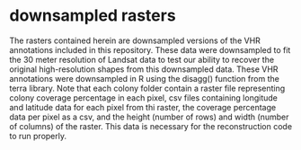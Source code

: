# downsampled rasters 

The rasters contained herein are downsampled versions of the VHR annotations included in this repository. These data were downsampled to fit the 30 meter resolution of Landsat data to test our ability to recover the original high-resolution shapes from this downsampled data. These VHR annotations were downsampled in R using the disagg() function from the terra library. Note that each colony folder contain a raster file representing colony coverage percentage in each pixel, csv files containing longitude and latitude data for each pixel from thi raster, the coverage percentage data per pixel as a csv, and the height (number of rows) and width (number of columns) of the raster. This data is necessary for the reconstruction code to run properly. 
